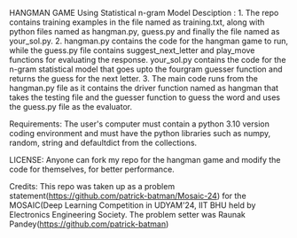 HANGMAN GAME Using Statistical n-gram Model
Desciption :
            1. The repo contains training examples in the file named as training.txt, 
               along with python files named as hangman.py, guess.py and finally the 
               file named as your_sol.py.
            2. hangman.py contains the code for the hangman game to run, while the 
               guess.py file contains suggest_next_letter and play_move functions 
               for evaluating the response. your_sol.py contains the code for the 
               n-gram statistical model that goes upto the fourgram guesser function
               and returns the guess for the next letter.
            3. The main code runs from the hangman.py file as it contains the driver 
               function named as hangman that takes the testing file and the guesser 
               function to guess the word and uses the guess.py file as the evaluator.

Requirements:
            The user's computer must contain a python 3.10 version coding environment
            and must have the python libraries such as numpy, random, string and defaultdict 
            from the collections.

LICENSE:
            Anyone can fork my repo for the hangman game and modify the code for themselves,
            for better performance.

Credits:
            This repo was taken up as a problem statement(https://github.com/patrick-batman/Mosaic-24) 
            for the MOSAIC(Deep Learning Competition in UDYAM'24, IIT BHU held by Electronics 
            Engineering Society.
            The problem setter was Raunak Pandey(https://github.com/patrick-batman)
            
